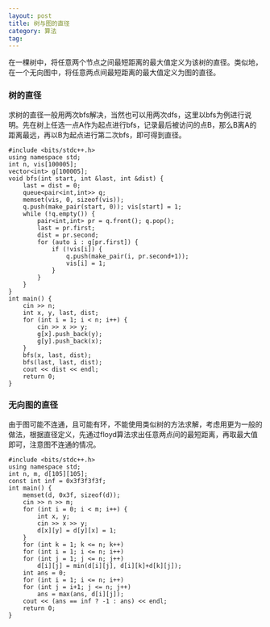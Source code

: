 ```yaml
---
layout: post
title: 树与图的直径
category: 算法
tag:
---
```


在一棵树中，将任意两个节点之间最短距离的最大值定义为该树的直径。类似地，在一个无向图中，将任意两点间最短距离的最大值定义为图的直径。

### 树的直径

求树的直径一般用两次bfs解决，当然也可以用两次dfs，这里以bfs为例进行说明。先在树上任选一点A作为起点进行bfs，记录最后被访问的点B，那么B离A的距离最远，再以B为起点进行第二次bfs，即可得到直径。

```
#include <bits/stdc++.h>
using namespace std;
int n, vis[100005];
vector<int> g[100005];
void bfs(int start, int &last, int &dist) {
    last = dist = 0;
    queue<pair<int,int>> q;
    memset(vis, 0, sizeof(vis));
    q.push(make_pair(start, 0)); vis[start] = 1;
    while (!q.empty()) {
        pair<int,int> pr = q.front(); q.pop();
        last = pr.first;
        dist = pr.second;
        for (auto i : g[pr.first]) {
            if (!vis[i]) {
                q.push(make_pair(i, pr.second+1));
                vis[i] = 1;
            }
        }
    }
}
int main() {
    cin >> n;
    int x, y, last, dist;
    for (int i = 1; i < n; i++) {
        cin >> x >> y;
        g[x].push_back(y);
        g[y].push_back(x);
    }
    bfs(x, last, dist);
    bfs(last, last, dist);
    cout << dist << endl;
    return 0;
}
```

### 无向图的直径

由于图可能不连通，且可能有环，不能使用类似树的方法求解，考虑用更为一般的做法，根据直径定义，先通过floyd算法求出任意两点间的最短距离，再取最大值即可，注意图不连通的情况。

```
#include <bits/stdc++.h>
using namespace std;
int n, m, d[105][105];
const int inf = 0x3f3f3f3f;
int main() {
    memset(d, 0x3f, sizeof(d));
    cin >> n >> m;
    for (int i = 0; i < m; i++) {
        int x, y;
        cin >> x >> y;
        d[x][y] = d[y][x] = 1;
    }
    for (int k = 1; k <= n; k++)
    for (int i = 1; i <= n; i++)
    for (int j = 1; j <= n; j++)
        d[i][j] = min(d[i][j], d[i][k]+d[k][j]);
    int ans = 0;
    for (int i = 1; i <= n; i++)
    for (int j = i+1; j <= n; j++)
        ans = max(ans, d[i][j]);
    cout << (ans == inf ? -1 : ans) << endl;
    return 0;
}
```
